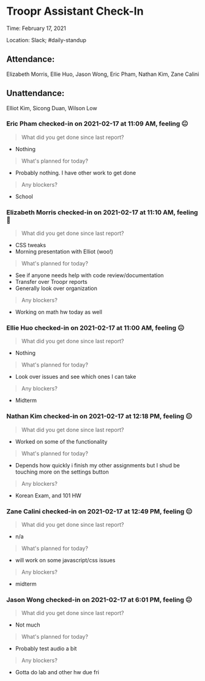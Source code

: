 # Troopr Assistant Check-In
Time: February 17, 2021

Location: Slack; #daily-standup

## Attendance:

Elizabeth Morris, Ellie Huo, Jason Wong, Eric Pham, Nathan Kim, Zane Calini

## Unattendance:
Elliot Kim, Sicong Duan, Wilson Low

### Eric Pham checked-in on  2021-02-17 at 11:09 AM, feeling :neutral_face:
> What did you get done since last report?
- Nothing
> What's planned for today?
- Probably nothing. I have other work to get done
> Any blockers?
- School

### Elizabeth Morris checked-in on  2021-02-17 at 11:10 AM, feeling :slightly_smiling_face:
> What did you get done since last report?
- CSS tweaks
- Morning presentation with Elliot (woo!)
> What's planned for today?
- See if anyone needs help with code review/documentation
- Transfer over Troopr reports
- Generally look over organization
> Any blockers?
- Working on math hw today as well

### Ellie Huo checked-in on  2021-02-17 at 11:00 AM, feeling :neutral_face:
> What did you get done since last report?
- Nothing
> What's planned for today?
- Look over issues and see which ones I can take
> Any blockers?
- Midterm

### Nathan Kim checked-in on  2021-02-17 at 12:18 PM, feeling :neutral_face:
> What did you get done since last report?
- Worked on some of the functionality
> What's planned for today?
- Depends how quickly i finish my other assignments but I shud be touching more on the settings button
> Any blockers?
- Korean Exam, and 101 HW

### Zane Calini checked-in on  2021-02-17 at 12:49 PM, feeling :neutral_face:
> What did you get done since last report?
- n/a
> What's planned for today?
- will work on some javascript/css issues
> Any blockers?
- midterm

### Jason Wong checked-in on  2021-02-17 at 6:01 PM, feeling :neutral_face:
> What did you get done since last report?
- Not much
> What's planned for today?
- Probably test audio a bit
> Any blockers?
- Gotta do lab and other hw due fri
